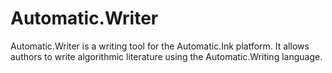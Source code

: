 # Automatic.Writer
Automatic.Writer is a writing tool for the Automatic.Ink platform. It allows authors to write algorithmic literature using the Automatic.Writing language.

